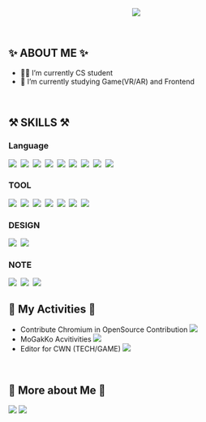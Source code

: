 
<p align="center">
  <img src="https://capsule-render.vercel.app/api?type=wave&color=3DDC84&height=300&section=header&text=Taeyeon&fontSize=70" />
</p>
<br/>

## ✨  ABOUT ME ✨
- 👩‍💻  I’m currently CS student
- 🌱 I’m currently studying Game(VR/AR) and Frontend 

</br>

##  ⚒  SKILLS ⚒
### Language  
<p>
  <img src="https://img.shields.io/badge/Python-3766AB?style=flat-square&logo=Python&logoColor=white"/></a>&nbsp 
  <img src="https://img.shields.io/badge/Java-007396?style=flat-square&logo=Java&logoColor=white"/></a>&nbsp 
  <img src="https://img.shields.io/badge/C++-00599C?style=flat-square&logo=C%2B%2B&logoColor=white"/></a>&nbsp 
  <img src="https://img.shields.io/badge/C-A8B9CC?style=flat-square&logo=C&logoColor=white"/></a>&nbsp 
  <img src="https://img.shields.io/badge/CSharp-239120?style=flat-square&logo=Csharp&logoColor=white"/></a>&nbsp 
  <img src="https://img.shields.io/badge/Javascript-ffb13b?style=flat-square&logo=javascript&logoColor=white"/></a>&nbsp  
  <img src="https://img.shields.io/badge/css-1572B6?style=flat-square&logo=css3&logoColor=white"/></a>&nbsp 
  <img src="https://img.shields.io/badge/html-11B48A?style=flat-square&logo=Go&logoColor=white"/></a>&nbsp 
  <img src="https://img.shields.io/badge/Mysql-E6B91E?style=flat-square&logo=MySql&logoColor=white"/></a>&nbsp
  </p>
  
  ### TOOL
<p>
    <img src="https://img.shields.io/badge/Unity-000000?style=flat-square&logo=Unity&logoColor=white"/></a>&nbsp 
    <img src="https://img.shields.io/badge/UnrealEngine-0E1128?style=flat-square&logo=Unreal Engine&logoColor=white"/></a>&nbsp 
    <img src="https://img.shields.io/badge/Git-F05032?style=flat-square&logo=Git&logoColor=white"/></a>&nbsp 
    <img src="https://img.shields.io/badge/GitHub-181717?style=flat-square&logo=GitHub&logoColor=white"/></a>&nbsp 
     <img src="https://img.shields.io/badge/Gerrit-EEEEEE?style=flat-square&logo=Gerrit&logoColor=white"/></a>&nbsp 
      <img src="https://img.shields.io/badge/Visual Studio-5C2D91?style=flat-square&logo=Visual Studio&logoColor=white"/></a>&nbsp 
      <img src="https://img.shields.io/badge/Visual Studio Code-007ACC?style=flat-square&logo=Visual Studio Code&logoColor=white"/></a>&nbsp 
  
</p>

### DESIGN 
<p>
  <img src="https://img.shields.io/badge/Figma-F24E1E?style=flat-square&logo=Figma&logoColor=white"/></a>&nbsp 
  <img src="https://img.shields.io/badge/3Dmax-0696D7?style=flat-square&logo=Autodesk&logoColor=white"/></a>&nbsp 
</p>

  ### NOTE
<p>
    <img src="https://img.shields.io/badge/OneNote-7719AA?style=flat-square&logo=Microsoft OneNote&logoColor=white"/></a>&nbsp 
    <img src="https://img.shields.io/badge/Evernote-00A82D?style=flat-square&logo=Evernote&logoColor=white"/></a>&nbsp 
    <img src="https://img.shields.io/badge/Notion-000000?style=flat-square&logo=Notion&logoColor=white"/></a>&nbsp 
   
</pr>  


</br>

## 🎇 My Activities 🎇

- Contribute Chromium in OpenSource Contribution <a href="https://chromium-review.googlesource.com/dashboard/self/" target="_blank"><img src="https://img.shields.io/badge/Chromium-4285F4?style=flat-square&logo=Google Chrome&logoColor=white"/></a>
- MoGakKo Acvitivities  <a href="https://cafe.naver.com/codeuniv?iframe_url_utf8=%2FArticleRead.nhn%253Fclubid%3D30026525%2526articleid%3D46667/" target="_blank"><img src="https://img.shields.io/badge/Mogakko-03C75A?style=flat-square&logo=Naver&logoColor=white"/></a>
- Editor for CWN (TECH/GAME) <a href="https://cms.codingworldnews.com/news/userWriterArticleView.html?idxno=6781" target="_blank"><img src="https://img.shields.io/badge/-CWN-red?style=flat-sqaure&logo=CWN%logoColor=white"/></a>
</br>

## 👩 More about Me 👩

<a href="https://whatamidoingnow79.blogspot.com/" target="_blank"><img src="https://img.shields.io/badge/Blogger-FF5722?style=flat-square&logo=Blogger&logoColor=white"/></a>
<a href="https://helix-mandolin-236.notion.site/e6cdd1e268e34b3388b89dd5d4455599/" target="_blank"><img src="https://img.shields.io/badge/Notion-000000?style=flat-square&logo=Notion&logoColor=white"/></a>

</p>


